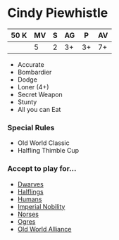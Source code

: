 # Cindy Piewhistle
| 50 K  | MV | S | AG | P | AV |
| --- | --- | --- | --- | --- | --- |
| | 5 | 2 | 3+ | 3+ | 7+ |

* Accurate
* Bombardier
* Dodge
* Loner (4+)
* Secret Weapon
* Stunty
* All you can Eat

### Special Rules
* Old World Classic
* Halfling Thimble Cup

### Accept to play for...
* [Dwarves](../teams/Dwarves.md)
* [Halflings](../teams/Halflings.md)
* [Humans](../teams/Humans.md)
* [Imperial Nobility](../teams/Imperial_Nobility.md)
* [Norses](../teams/Norses.md)
* [Ogres](../teams/Ogres.md)
* [Old World Alliance](../teams/Old_World_Alliance.md)
